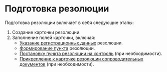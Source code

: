 # Подготовка резолюции

Подготовка резолюции включает в себя следующие этапы:

1. Создание карточки резолюции.
2. Заполнение полей карточки, включая:
   - [Указание регистрационных данных](Add_Registration_Data.md) резолюции.
   - [Формирование пункта](Add_Executive_Resolution.md) резолюции.
   - [Постановку пункта резолюции на контроль](Setting_control.md) (при необходимости).
   - [Прикрепление к карточке резолюции сопроводительных документов](Attach_DocFile_to_Resol.md) (при необходимости).

